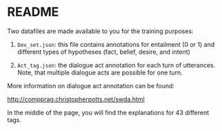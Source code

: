# README

Two datafiles are made available to you for the training purposes: 

1. `Dev_set.json`: this file contains annotations for entailment (0 or 1) and different types of hypotheses (fact, belief, desire, and intent)

2. `Act_tag.json`: the dialogue act annotation for each turn of utterances. Note, that multiple dialogue acts are possible for one turn. 

More information on dialogue act annotation can be found: 

http://compprag.christopherpotts.net/swda.html

In the middle of the page, you will find the explanations for 43 different tags. 
